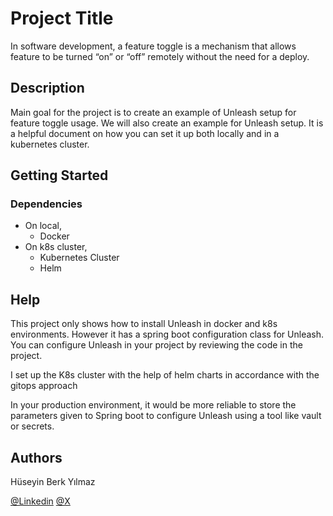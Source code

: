 # Project Title

In software development, a feature toggle is a mechanism that allows feature to be turned “on” or “off” remotely without the need for a deploy.

## Description

Main goal for the project is to create an example of Unleash setup for feature toggle usage.  We will also create an example for Unleash setup. It is a helpful document on how you can set it up both locally and in a kubernetes cluster.

## Getting Started

### Dependencies

* On local,
  * Docker
* On k8s cluster,
  * Kubernetes Cluster
  * Helm

## Help

This project only shows how to install Unleash in docker and k8s environments. However it has a spring boot configuration class for Unleash. You can configure Unleash in your project by reviewing the code in the project.

I set up the K8s cluster with the help of helm charts in accordance with the gitops approach

In your production environment, it would be more reliable to store the parameters given to Spring boot to configure Unleash using a tool like vault or secrets.


## Authors

Hüseyin Berk Yılmaz

[@Linkedin](https://www.linkedin.com/in/huseyinberk/)
[@X](https://twitter.com/_huseyinberk)
